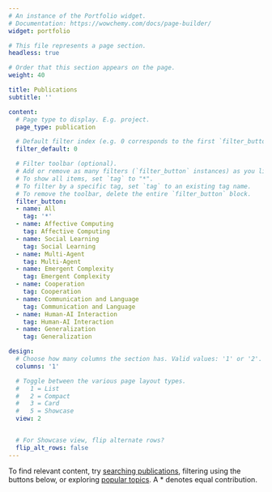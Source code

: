 ```yaml
---
# An instance of the Portfolio widget.
# Documentation: https://wowchemy.com/docs/page-builder/
widget: portfolio

# This file represents a page section.
headless: true

# Order that this section appears on the page.
weight: 40

title: Publications
subtitle: ''

content:
  # Page type to display. E.g. project.
  page_type: publication

  # Default filter index (e.g. 0 corresponds to the first `filter_button` instance below).
  filter_default: 0

  # Filter toolbar (optional).
  # Add or remove as many filters (`filter_button` instances) as you like.
  # To show all items, set `tag` to "*".
  # To filter by a specific tag, set `tag` to an existing tag name.
  # To remove the toolbar, delete the entire `filter_button` block.
  filter_button:
  - name: All
    tag: '*'
  - name: Affective Computing
    tag: Affective Computing
  - name: Social Learning
    tag: Social Learning
  - name: Multi-Agent
    tag: Multi-Agent
  - name: Emergent Complexity
    tag: Emergent Complexity
  - name: Cooperation
    tag: Cooperation
  - name: Communication and Language
    tag: Communication and Language
  - name: Human-AI Interaction
    tag: Human-AI Interaction
  - name: Generalization
    tag: Generalization

design:
  # Choose how many columns the section has. Valid values: '1' or '2'.
  columns: '1'

  # Toggle between the various page layout types.
  #   1 = List
  #   2 = Compact
  #   3 = Card
  #   5 = Showcase
  view: 2


  # For Showcase view, flip alternate rows?
  flip_alt_rows: false
---
```

To find relevant content, try [searching publications](./publication/), filtering using the buttons below, or exploring [popular topics](#tags). A * denotes equal contribution.